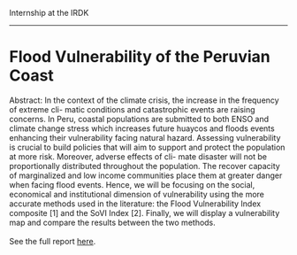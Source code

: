 
<p class="pretext">Internship at the IRDK</p>

---
<div class="containerr">
  <div class="text-column">
    <h1 class="prestextarticle">Flood Vulnerability of the Peruvian Coast</h1>
    <p class="articletext">
    Abstract: In the context of the climate crisis, the increase in the frequency of extreme cli- matic conditions and catastrophic events are raising concerns. In Peru, coastal populations are submitted to both ENSO and climate change stress which increases future huaycos and floods events enhancing their vulnerability facing natural hazard. Assessing vulnerability is crucial to build policies that will aim to support and protect the population at more risk. Moreover, adverse effects of cli- mate disaster will not be proportionally distributed throughout the population. The recover capacity of marginalized and low income communities place them at greater danger when facing flood events. Hence, we will be focusing on the social, economical and institutional dimension of vulnerability using the more accurate methods used in the literature: the Flood Vulnerability Index composite [1] and the SoVI Index [2]. Finally, we will display a vulnerability map and compare the results between the two methods.
<br>
<br>
See the full report <a href="IRD.pdf">here</a>.
</p> 

